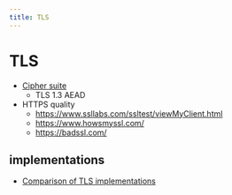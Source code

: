 ```yaml
---
title: TLS
---
```


# TLS

- [Cipher suite](https://en.wikipedia.org/wiki/Cipher_suite)
  - TLS 1.3 AEAD
- HTTPS quality
  - https://www.ssllabs.com/ssltest/viewMyClient.html
  - https://www.howsmyssl.com/
  - https://badssl.com/

## implementations

- [Comparison of TLS implementations](https://en.wikipedia.org/wiki/Comparison_of_TLS_implementations)
